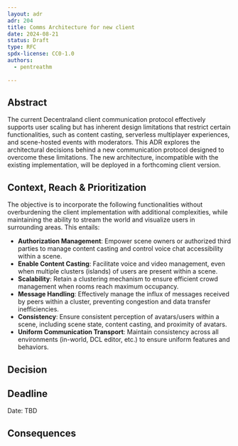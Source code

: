 ```yaml
---
layout: adr
adr: 204
title: Comms Architecture for new client
date: 2024-08-21
status: Draft
type: RFC
spdx-license: CC0-1.0
authors:
  - pentreathm
  
---
```


## Abstract

The current Decentraland client communication protocol effectively supports user scaling but has inherent design limitations that restrict certain functionalities, such as content casting, serverless multiplayer experiences, and scene-hosted events with moderators. This ADR explores the architectural decisions behind a new communication protocol designed to overcome these limitations. The new architecture, incompatible with the existing implementation, will be deployed in a forthcoming client version.

## Context, Reach & Prioritization 

The objective is to incorporate the following functionalities without overburdening the client implementation with additional complexities, while maintaining the ability to stream the world and visualize users in surrounding areas. This entails:

- **Authorization Management**: Empower scene owners or authorized third parties to manage content casting and control voice chat accessibility within a scene.
- **Enable Content Casting**: Facilitate voice and video management, even when multiple clusters (islands) of users are present within a scene.
- **Scalability**: Retain a clustering mechanism to ensure efficient crowd management when rooms reach maximum occupancy.
- **Message Handling**: Effectively manage the influx of messages received by peers within a cluster, preventing congestion and data transfer inefficiencies.
- **Consistency**: Ensure consistent perception of avatars/users within a scene, including scene state, content casting, and proximity of avatars.
- **Uniform Communication Transport**: Maintain consistency across all environments (in-world, DCL editor, etc.) to ensure uniform features and behaviors.


## Decision



## Deadline


Date: TBD

## Consequences

